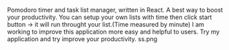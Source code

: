 Pomodoro timer and task list manager, written in React. A best way to boost your productivity.
 You can setup your own lists with time then click start button -> it will run throught your list.(Time measured by minute)
I am working to improve this application more easy and helpful to users.
Try my application and try improve your productivity.
ss.png
